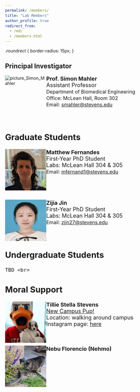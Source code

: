 ```yaml
---
permalink: /members/
title: "Lab Members"
author_profile: true
redirect_from: 
  - /md/
  - /members.html
---
```


.roundrect {
border-radius: 15px;
}


## Principal Investigator
<img src="../images/Headshot_Simon_Mahler.png" alt="picture_Simon_Mahler" class="roundrect" style="width:135px;height:135px;" align="left"><font size="4"><b>Prof. Simon Mahler </b><br>
  <font size="4"> Assistant Professor<br></font>
  <font size="3"> Department of Biomedical Engineering<br></font>
  <font size="3"> Office: McLean Hall, Room 302<br></font>
  <font size="3"> Email: <a href=mailto:“smahler@stevens.edu,smahler@stevens.edu”>smahler@stevens.edu</a><br></font><br><br>
  
  ## Graduate Students

<img src="../images/Matthew_Fernandes.png" alt="picture_Matthew_Fernandes" style="width:135px;height:135px;" align="left"><font size="4"><b>Matthew Fernandes</b><br> 
  First-Year PhD Student<br> 
  Labs: McLean Hall 304 & 305<br>
  <font size="3"> Email: <a href=mailto:“mfernand1@stevens.edu,mfernand1@stevens.edu”>mfernand1@stevens.edu</a><br></font><br><br>

  <br><img src="../images/Zijia_Jin.png" alt="picture_Zijia_Jin" style="width:135px;height:135px;" align="left"><font size="4"> 
  <b>Zijia Jin</b><br> 
  First-Year PhD Student<br> 
  Labs: McLean Hall 304 & 305<br>
  <font size="3"> Email: <a href=mailto:“zjin27@stevens.edu,zjin27@stevens.edu”>zjin27@stevens.edu</a><br></font><br><br>

## Undergraduate Students
   
    TBD <br>

## Moral Support 
  <img src="../images/Tillie.png" alt="Tillie" style="width:135px;height:135px;" align="left">
  <b>Tillie Stella Stevens</b><br> 
  <a href="https://www.stevens.edu/news/meet-tillie-stevens-new-campus-pup" target="_blank">New Campus Pup!</a><br>
  Location: walking around campus <br>
  Instagram page: <a href="https://www.instagram.com/followstevens/?hl=en" target="_blank">here</a><br><br>
  
  <br><img src="../images/Nehmo.png" alt="Nehmo_picture" style="width:135px;height:135px;" align="left">
  <b>Nebu Florencio (Nehmo)</b><br> 
  <br>
